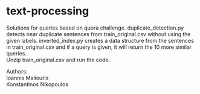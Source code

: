 # text-processing
Solutions for queries based on quora challenge. duplicate_detection.py detects near duplicate sentences from train_original.csv without using the given labels. inverted_index.py creates a data structure from the sentences in train_original.csv and if a query is given, it will return the 10 more similar queries.       
Unzip train_original.csv and run the code.

Authors:      
Ioannis Maliouris      
Konstantinos Nikopoulos
